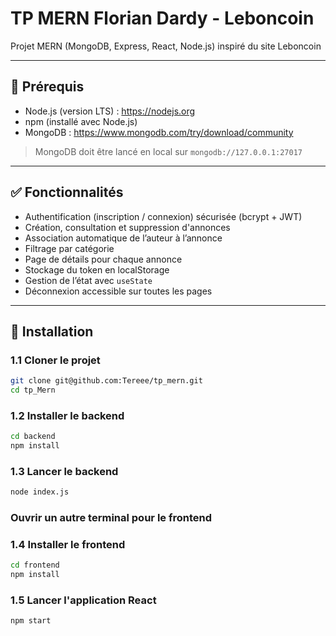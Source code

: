 # TP MERN Florian Dardy - Leboncoin

Projet MERN (MongoDB, Express, React, Node.js) inspiré du site Leboncoin

---
## 🔧 Prérequis

- Node.js (version LTS) : https://nodejs.org  
- npm (installé avec Node.js)  
- MongoDB : https://www.mongodb.com/try/download/community  
> MongoDB doit être lancé en local sur `mongodb://127.0.0.1:27017`
---

## ✅ Fonctionnalités

- Authentification (inscription / connexion) sécurisée (bcrypt + JWT)
- Création, consultation et suppression d'annonces
- Association automatique de l’auteur à l’annonce
- Filtrage par catégorie
- Page de détails pour chaque annonce
- Stockage du token en localStorage
- Gestion de l’état avec `useState`
- Déconnexion accessible sur toutes les pages

---

## 🚀 Installation

### 1.1 Cloner le projet
```bash
git clone git@github.com:Tereee/tp_mern.git
cd tp_Mern
```
### 1.2 Installer le backend
```bash
cd backend
npm install
```
### 1.3 Lancer le backend
```bash
node index.js
```
### Ouvrir un autre terminal pour le frontend
### 1.4 Installer le frontend
```bash
cd frontend
npm install
```
### 1.5 Lancer l'application React
```bash
npm start
```